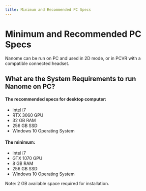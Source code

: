 ```yaml
---
title: Minimum and Recommended PC Specs
---
```


# Minimum and Recommended PC Specs

Nanome can be run on PC and used in 2D mode, or in PCVR with a compatible connected headset.

## What are the System Requirements to run Nanome on PC?
#### The recommended specs for desktop computer:
- Intel i7
- RTX 3060 GPU
- 32 GB RAM
- 256 GB SSD
- Windows 10 Operating System
#### The minimum:
- Intel i7
- GTX 1070 GPU
- 8 GB RAM
- 256 GB SSD
- Windows 10 Operating System

Note: 2 GB available space required for installation.
